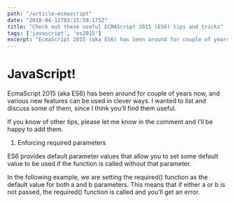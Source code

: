 ```yaml
---
path: "/article-ecmascript"
date: "2018-04-11T03:15:59.175Z"
title: "Check out these useful ECMAScript 2015 (ES6) tips and tricks"
tags: ['javascript', 'es2015']
excerpt: "EcmaScript 2015 (aka ES6) has been around for couple of years now, and various new features can be used in clever ways. I wanted to list and discuss some of them, since I think you’ll find them useful..."
---
```


# JavaScript!

EcmaScript 2015 (aka ES6) has been around for couple of years now, and various new features can be used in clever ways. I wanted to list and discuss some of them, since I think you’ll find them useful.

If you know of other tips, please let me know in the comment and I’ll be happy to add them.
1. Enforcing required parameters

ES6 provides default parameter values that allow you to set some default value to be used if the function is called without that parameter.

In the following example, we are setting the required() function as the default value for both a and b parameters. This means that if either a or b is not passed, the required() function is called and you’ll get an error.